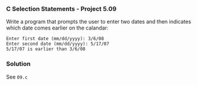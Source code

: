 ### C Selection Statements - Project 5.09

Write a program that prompts the user to enter two dates and then indicates which date comes earlier on the calandar:

```
Enter first date (mm/dd/yyyy): 3/6/08
Enter second date (mm/dd/yyyy): 5/17/07
5/17/07 is earlier than 3/6/08
```

### Solution

See ```09.c```